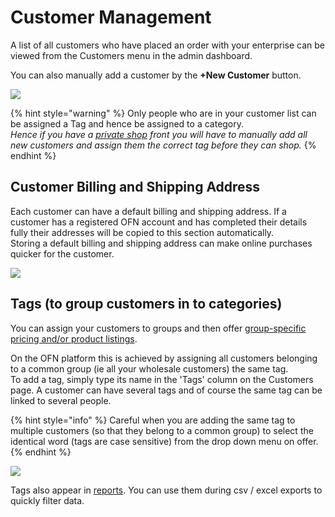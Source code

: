 # Customer Management

A list of all customers who have placed an order with your enterprise can be viewed from the Customers menu in the admin dashboard.

You can also manually add a customer by the **+New Customer** button.

![](../../../.gitbook/assets/customer1%20%281%29.jpg)

{% hint style="warning" %}
Only people who are in your customer list can be assigned a Tag and hence be assigned to a category.  
_Hence if you have a_ [_private shop_](../private-shopfront.md) _front you will have to manually add all new customers and assign them the correct tag before they can shop._
{% endhint %}

## Customer Billing and Shipping Address

Each customer can have a default billing and shipping address. If a customer has a registered OFN account and has completed their details fully their addresses will be copied to this section automatically.  
Storing a default billing and shipping address can make online purchases quicker for the customer.

![](../../../.gitbook/assets/customeraddress.jpg)

## Tags \(to group customers in to categories\)

You can assign your customers to groups and then offer [group-specific pricing and/or product listings](tags-and-tag-rules.md#customer-specific-pricing).

On the OFN platform this is achieved by assigning all customers belonging to a common group \(ie all your wholesale customers\) the same tag.  
To add a tag, simply type its name in the 'Tags' column on the Customers page. A customer can have several tags and of course the same tag can be linked to several people.

{% hint style="info" %}
Careful when you are adding the same tag to multiple customers \(so that they belong to a common group\) to select the identical word \(tags are case sensitive\) from the drop down menu on offer.
{% endhint %}

![](../../../.gitbook/assets/tags1.jpg)

Tags also appear in [reports](../../reports.md). You can use them during csv / excel exports to quickly filter data.

